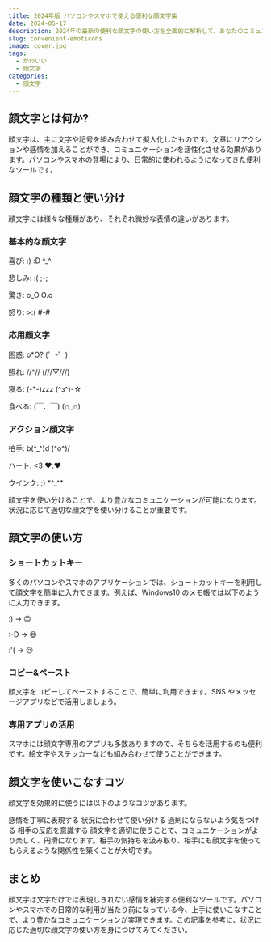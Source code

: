 ```yaml
---
title: 2024年版 パソコンやスマホで使える便利な顔文字集
date: 2024-05-17
description: 2024年の最新の便利な顔文字の使い方を全面的に解析して、あなたのコミュニケーションにもっと楽しみを追加します。
slug: convenient-emoticons
image: cover.jpg
tags:
  - かわいい
  - 顔文字
categories:
  - 顔文字
---
```


## 顔文字とは何か?

顔文字は、主に文字や記号を組み合わせて擬人化したものです。文章にリアクションや感情を加えることができ、コミュニケーションを活性化させる効果があります。パソコンやスマホの登場により、日常的に使われるようになってきた便利なツールです。

## 顔文字の種類と使い分け

顔文字には様々な種類があり、それぞれ微妙な表情の違いがあります。

### 基本的な顔文字

喜び: :) :D ^\_^

悲しみ: :( ;-;

驚き: o_O O.o

怒り: >:( #-#

### 応用顔文字

困惑: o\*O? (゜-゜)

照れ: //^// (///▽///)

寝る: (-\*-)zzz (^з^)-☆

食べる: (￣、￣) (∩_∩)

### アクション顔文字

拍手: b(^\_^)d \(^o^)/

ハート: <3 ♥.♥

ウインク: ;) \*^\_^\*

顔文字を使い分けることで、より豊かなコミュニケーションが可能になります。状況に応じて適切な顔文字を使い分けることが重要です。

## 顔文字の使い方

### ショートカットキー

多くのパソコンやスマホのアプリケーションでは、ショートカットキーを利用して顔文字を簡単に入力できます。例えば、Windows10 のメモ帳では以下のように入力できます。

:) → 😊

:-D → 😄

:'( → 😢

### コピー&ペースト

顔文字をコピーしてペーストすることで、簡単に利用できます。SNS やメッセージアプリなどで活用しましょう。

### 専用アプリの活用

スマホには顔文字専用のアプリも多数ありますので、そちらを活用するのも便利です。絵文字やステッカーなども組み合わせて使うことができます。

## 顔文字を使いこなすコツ

顔文字を効果的に使うには以下のようなコツがあります。

感情を丁寧に表現する
状況に合わせて使い分ける
過剰にならないよう気をつける
相手の反応を意識する
顔文字を適切に使うことで、コミュニケーションがより楽しく、円滑になります。相手の気持ちを汲み取り、相手にも顔文字を使ってもらえるような関係性を築くことが大切です。

## まとめ

顔文字は文字だけでは表現しきれない感情を補完する便利なツールです。パソコンやスマホでの日常的な利用が当たり前になっている今、上手に使いこなすことで、より豊かなコミュニケーションが実現できます。この記事を参考に、状況に応じた適切な顔文字の使い方を身につけてみてください。
